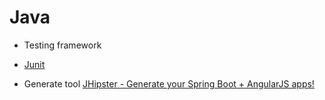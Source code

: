 # Java

*  Testing framework
- [Junit](http://junit.org/)

*  Generate tool
[JHipster - Generate your Spring Boot + AngularJS apps!](https://jhipster.github.io/)
